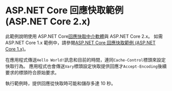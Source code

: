 # <a name="aspnet-core-response-caching-sample-aspnet-core-2x"></a>ASP.NET Core 回應快取範例 (ASP.NET Core 2.x)

此範例說明使用 ASP.NET Core[回應快取中介軟體](xref:performance/caching/middleware)與 ASP.NET Core 2.x。 如需 ASP.NET Core 1.x 範例中，請參閱[ASP.NET Core 回應快取範例 (ASP.NET Core 1.x)](https://github.com/aspnet/Docs/tree/master/aspnetcore/performance/caching/middleware/samples/1.x)。

在應用程式傳送`Hello World!`訊息和目前的時間，連同`Cache-Control`標頭來設定快取行為。 應用程式也會傳送`Vary`標頭設定快取提供回應才`Accept-Encoding`後續要求的標頭符合原始要求。

執行範例時，提供回應從快取時可能和儲存多達 10 秒。
